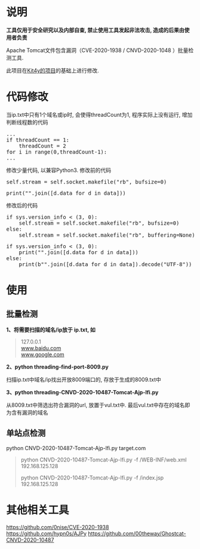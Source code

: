 # 说明
**工具仅用于安全研究以及内部自查, 禁止使用工具发起非法攻击, 造成的后果由使用者负责**

Apache Tomcat文件包含漏洞（CVE-2020-1938 / CNVD-2020-1048 ）批量检测工具. 

此项目在[Kit4y的项目](https://github.com/Kit4y/CNVD-2020-10487-Tomcat-Ajp-lfi-Scanner)的基础上进行修改. 

# 代码修改
当ip.txt中只有1个域名或ip时, 会使得threadCount为1, 程序实际上没有运行, 增加判断线程数的代码
<pre>
...
if threadCount == 1:
    threadCount = 2
for i in range(0,threadCount-1):
...
</pre>

</pre>
修改少量代码, 以兼容Python3. 修改前的代码
<pre>
self.stream = self.socket.makefile("rb", bufsize=0)
</pre>
<pre>
print("".join([d.data for d in data]))
</pre>
修改后的代码
<pre>
if sys.version_info < (3, 0):
    self.stream = self.socket.makefile("rb", bufsize=0)
else:
    self.stream = self.socket.makefile("rb", buffering=None)
</pre>
<pre>
if sys.version_info < (3, 0):
    print("".join([d.data for d in data]))
else:
    print(b"".join([d.data for d in data]).decode("UTF-8"))
</pre>


# 使用
## 批量检测
**1、将需要扫描的域名/ip放于 ip.txt, 如**
> 127.0.0.1  
> www.baidu.com  
> www.google.com  

**2、python threading-find-port-8009.py**

扫描ip.txt中域名/ip找出开放8009端口的, 存放于生成的8009.txt中 

**3、python threading-CNVD-2020-10487-Tomcat-Ajp-lfi.py**

从8009.txt中筛选出符合漏洞的url, 放置于vul.txt中. 最后vul.txt中存在的域名即为含有漏洞的域名

## 单站点检测
python CNVD-2020-10487-Tomcat-Ajp-lfi.py target.com
> python CNVD-2020-10487-Tomcat-Ajp-lfi.py -f /WEB-INF/web.xml 192.168.125.128  
> 
> python CNVD-2020-10487-Tomcat-Ajp-lfi.py -f /index.jsp 192.168.125.128

# 其他相关工具
https://github.com/0nise/CVE-2020-1938  
https://github.com/hypn0s/AJPy
https://github.com/00theway/Ghostcat-CNVD-2020-10487